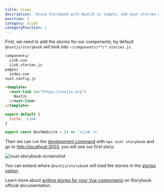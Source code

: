 ```yaml
---
title: Usage
description: 'Using Storybook with NuxtJS is simple, add your stories and run nuxt storybook command.'
position: 2
category: Guide
categoryPosition: 2
---
```


First, we need to add the stories for our components, by default `@nuxtjs/storybook` will look into `~/components/**/*.stories.js`.

```bash
components/
  Link.vue
  Link.stories.js
pages/
  index.vue
nuxt.config.js
```

<code-group>
  <code-block label="Link.vue" active>

  ```html
  <template>
    <nuxt-link to="https://nuxtjs.org">
      NuxtJs
    </nuxt-link>
  </template>
  ```

  </code-block>
  <code-block label="Link.stories.js">

  ```js
  export default {
    title: 'Link'
  }

  export const NuxtWebsite = () => '<Link />'
  ```

  </code-block>
</code-group>

Then we can run the [development command](/commands#development) with `npx nuxt storybook` and go to [http://localhost:3003](http://localhost:3003), you will see our first story:

![nuxt-storybook-screenshot](/screenshot.png)

<base-alert type="info">

You can extend where `@nuxtjs/storybook` will load the stories in the [stories option](/options#stories).

</base-alert>

<base-alert type="next">

Learn more about [writing stories for your Vue components](https://storybook.js.org/docs/guides/guide-vue/#step-4-write-your-stories) on Storybook official documentation.

</base-alert>
